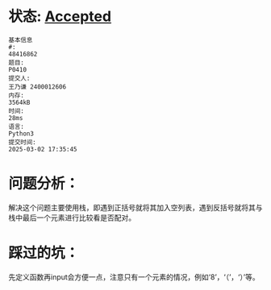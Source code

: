 # 状态: [Accepted](http://dsbpython.openjudge.cn/dspythonbook/solution/48305850/)



```
基本信息
#:
48416862
题目:
P0410
提交人:
王乃谦 2400012606
内存:
3564kB
时间:
28ms
语言:
Python3
提交时间:
2025-03-02 17:35:45
```



# 问题分析：

解决这个问题主要使用栈，即遇到正括号就将其加入空列表，遇到反括号就将其与栈中最后一个元素进行比较看是否配对。

# 踩过的坑：



先定义函数再input会方便一点，注意只有一个元素的情况，例如‘8’，‘（’，‘）’等。
